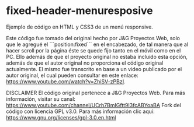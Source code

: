 # fixed-header-menuresposive
Ejemplo de código en HTML y CSS3 de un menú responsive.

Este código fue tomado del original hecho por J&G Proyectos Web, solo que le agregué el ´´´position:fixed´´´ en el encabezado, de tal manera que al hacer scroll por la página éste se quede fijo tanto en el móvil como en el PC. Ello además de que el proyecto original no estaba incluído esta opción, además de que el autor original no proporciona el código original actualmente. El mismo fue transcrito en base a un video publicado por el autor original, el cual pueden consultar en este enlace: https://www.youtube.com/watch?v=ZhiSV-zPBzI.

DISCLAIMER
El código original pertenece a J&G Proyectos Web. Para más información, visitar su canal: https://www.youtube.com/channel/UCrh7BmIGftt9I3fcABYoaBA
Fork del código con licencia GPL v3.0. Para más información clic aquí: https://www.gnu.org/licenses/gpl-3.0.en.html
